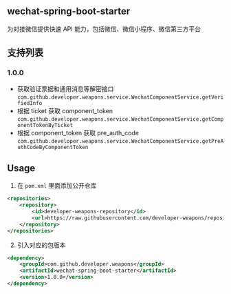 ## wechat-spring-boot-starter
为对接微信提供快速 API 能力，包括微信、微信小程序、微信第三方平台

## 支持列表

### 1.0.0
- 获取验证票据和通用消息等解密接口
`com.github.developer.weapons.service.WechatComponentService.getVerifiedInfo`
- 根据 ticket 获取 component_token
`com.github.developer.weapons.service.WechatComponentService.getComponentTokenByTicket`
- 根据 component_token 获取 pre_auth_code
`com.github.developer.weapons.service.WechatComponentService.getPreAuthCodeByComponentToken`

## Usage
1. 在 `pom.xml` 里面添加公开仓库
```xml
<repositories>
    <repository>
        <id>developer-weapons-repository</id>
        <url>https://raw.githubusercontent.com/developer-weapons/repository/master</url>
    </repository>
</repositories>
```
2. 引入对应的包版本
```xml
<dependency>
    <groupId>com.github.developer.weapons</groupId>
    <artifactId>wechat-spring-boot-starter</artifactId>
    <version>1.0.0</version>
</dependency>
```